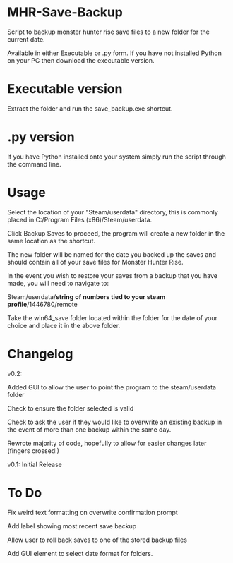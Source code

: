 # MHR-Save-Backup
Script to backup monster hunter rise save files to a new folder for the current date.

Available in either Executable or .py form. If you have not installed Python on your PC then download the executable version.

# Executable version
Extract the folder and run the save_backup.exe shortcut.

# .py version
If you have Python installed onto your system simply run the script through the command line.

# Usage
Select the location of your "Steam/userdata" directory, this is commonly placed in C:/Program Files (x86)/Steam/userdata.

Click Backup Saves to proceed, the program will create a new folder in the same location as the shortcut.

The new folder will be named for the date you backed up the saves and should contain all of your save files for Monster Hunter Rise.

In the event you wish to restore your saves from a backup that you have made, you will need to navigate to:

Steam/userdata/__string of numbers tied to your steam profile__/1446780/remote

Take the win64_save folder located within the folder for the date of your choice and place it in the above folder.

# Changelog
v0.2:
 
Added GUI to allow the user to point the program to the steam/userdata folder

Check to ensure the folder selected is valid

Check to ask the user if they would like to overwrite an existing backup in the event of more than one backup within the same day.

Rewrote majority of code, hopefully to allow for easier changes later (fingers crossed!)

v0.1: 
Initial Release

# To Do
Fix weird text formatting on overwrite confirmation prompt

Add label showing most recent save backup

Allow user to roll back saves to one of the stored backup files

Add GUI element to select date format for folders.